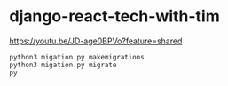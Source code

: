 # django-react-tech-with-tim
https://youtu.be/JD-age0BPVo?feature=shared


```shell
python3 migation.py makemigrations
python3 migation.py migrate
py
```